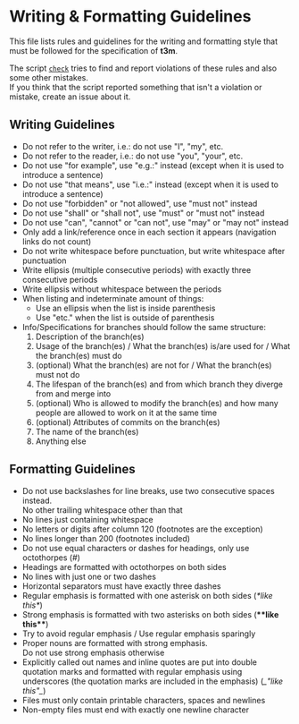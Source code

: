 # Writing & Formatting Guidelines #

This file lists rules and guidelines for the writing and formatting style that must be followed for
the specification of **t3m**.

The script [`check`](check) tries to find and report violations of these rules and also some other mistakes.  
If you think that the script reported something that isn't a violation or mistake, create an issue about it.

## Writing Guidelines ##

* Do not refer to the writer, i.e.: do not use "I", "my", etc.
* Do not refer to the reader, i.e.: do not use "you", "your", etc.
* Do not use "for example", use "e.g.:" instead (except when it is used to introduce a sentence)
* Do not use "that means", use "i.e.:" instead (except when it is used to introduce a sentence)
* Do not use "forbidden" or "not allowed", use "must not" instead
* Do not use "shall" or "shall not", use "must" or "must not" instead
* Do not use "can", "cannot" or "can not", use "may" or "may not" instead
* Only add a link/reference once in each section it appears (navigation links do not count)
* Do not write whitespace before punctuation, but write whitespace after punctuation
* Write ellipsis (multiple consecutive periods) with exactly three consecutive periods
* Write ellipsis without whitespace between the periods
* When listing and indeterminate amount of things:
  * Use an ellipsis when the list is inside parenthesis
  * Use "etc." when the list is outside of parenthesis
* Info/Specifications for branches should follow the same structure:
  1. Description of the branch(es)
  2. Usage of the branch(es) / What the branch(es) is/are used for / What the branch(es) must do
  3. (optional) What the branch(es) are not for / What the branch(es) must not do
  4. The lifespan of the branch(es) and from which branch they diverge from and merge into
  5. (optional) Who is allowed to modify the branch(es) and how many people are allowed to work on it at the same time
  6. (optional) Attributes of commits on the branch(es)
  7. The name of the branch(es)
  8. Anything else

## Formatting Guidelines ##

* Do not use backslashes for line breaks, use two consecutive spaces instead.  
  No other trailing whitespace other than that
* No lines just containing whitespace
* No letters or digits after column 120 (footnotes are the exception)
* No lines longer than 200 (footnotes included)
* Do not use equal characters or dashes for headings, only use octothorpes (#)
* Headings are formatted with octothorpes on both sides
* No lines with just one or two dashes
* Horizontal separators must have exactly three dashes
* Regular emphasis is formatted with one asterisk on both sides (*\*like this\**)
* Strong emphasis is formatted with two asterisks on both sides (**\*\*like this\*\***)
* Try to avoid regular emphasis / Use regular emphasis sparingly
* Proper nouns are formatted with strong emphasis.  
  Do not use strong emphasis otherwise
* Explicitly called out names and inline quotes are put into double quotation marks and formatted with regular emphasis
  using underscores (the quotation marks are included in the emphasis) (_\_"like this"\__)
* Files must only contain printable characters, spaces and newlines
* Non-empty files must end with exactly one newline character
